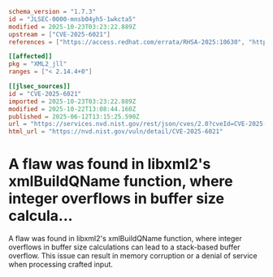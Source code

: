 ```toml
schema_version = "1.7.3"
id = "JLSEC-0000-mnsb04yh5-1wkcta5"
modified = 2025-10-23T03:23:22.889Z
upstream = ["CVE-2025-6021"]
references = ["https://access.redhat.com/errata/RHSA-2025:10630", "https://access.redhat.com/errata/RHSA-2025:10698", "https://access.redhat.com/errata/RHSA-2025:10699", "https://access.redhat.com/errata/RHSA-2025:11580", "https://access.redhat.com/errata/RHSA-2025:12098", "https://access.redhat.com/errata/RHSA-2025:12099", "https://access.redhat.com/errata/RHSA-2025:12199", "https://access.redhat.com/errata/RHSA-2025:12237", "https://access.redhat.com/errata/RHSA-2025:12239", "https://access.redhat.com/errata/RHSA-2025:12240", "https://access.redhat.com/errata/RHSA-2025:12241", "https://access.redhat.com/errata/RHSA-2025:13267", "https://access.redhat.com/errata/RHSA-2025:13289", "https://access.redhat.com/errata/RHSA-2025:13325", "https://access.redhat.com/errata/RHSA-2025:13335", "https://access.redhat.com/errata/RHSA-2025:13336", "https://access.redhat.com/errata/RHSA-2025:14059", "https://access.redhat.com/errata/RHSA-2025:14396", "https://access.redhat.com/errata/RHSA-2025:15308", "https://access.redhat.com/errata/RHSA-2025:15672", "https://access.redhat.com/security/cve/CVE-2025-6021", "https://bugzilla.redhat.com/show_bug.cgi?id=2372406", "https://gitlab.gnome.org/GNOME/libxml2/-/issues/926"]

[[affected]]
pkg = "XML2_jll"
ranges = ["< 2.14.4+0"]

[[jlsec_sources]]
id = "CVE-2025-6021"
imported = 2025-10-23T03:23:22.889Z
modified = 2025-10-22T13:08:44.160Z
published = 2025-06-12T13:15:25.590Z
url = "https://services.nvd.nist.gov/rest/json/cves/2.0?cveId=CVE-2025-6021"
html_url = "https://nvd.nist.gov/vuln/detail/CVE-2025-6021"
```

# A flaw was found in libxml2's xmlBuildQName function, where integer overflows in buffer size calcula...

A flaw was found in libxml2's xmlBuildQName function, where integer overflows in buffer size calculations can lead to a stack-based buffer overflow. This issue can result in memory corruption or a denial of service when processing crafted input.

